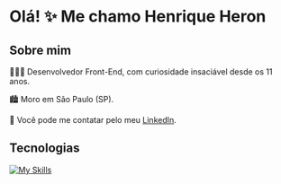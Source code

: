 # Olá! ✨ Me chamo Henrique Heron
## **Sobre mim**

🧑🏻‍💻 Desenvolvedor Front-End, com curiosidade insaciável desde os 11 anos.

🏙️ Moro em São Paulo (SP).

📨 Você pode me contatar pelo meu [LinkedIn](https://www.linkedin.com/in/henrique-heron/).

## **Tecnologias**

[![My Skills](https://skillicons.dev/icons?i=html,css,js,git,linux)](https://skillicons.dev)
<!--
**autotelico/autotelico** is a ✨ _special_ ✨ repository because its `README.md` (this file) appears on your GitHub profile.

Here are some ideas to get you started:

- 🔭 I’m currently working on ...
- 🌱 I’m currently learning ...
- 👯 I’m looking to collaborate on ...
- 🤔 I’m looking for help with ...
- 💬 Ask me about ...
- 📫 How to reach me: ...
- 😄 Pronouns: ...
- ⚡ Fun fact: ...
-->
